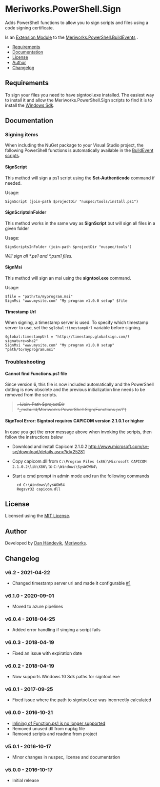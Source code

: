 # Meriworks.PowerShell.Sign
Adds PowerShell functions to allow you to sign scripts and files using a code signing certificate.

Is an [Extension Module](https://github.com/meriworks/PowerShell.BuildEvents#Extension_Modules) to the [Meriworks.PowerShell.BuildEvents](https://github.com/meriworks/PowerShell.BuildEvents) .

* [Requirements](#requirements)
* [Documentation](#documentation)
* [License](#license)
* [Author](#author)
* [Changelog](#changelog)

<a name="requirements"></a>
## Requirements
To sign your files you need to have signtool.exe installed. The easiest way to install it and allow the Meriworks.PowerShell.Sign scripts to find it is to install the [Windows Sdk](https://developer.microsoft.com/en-us/windows/downloads/windows-10-sdk).

<a name="documentation"></a>
## Documentation

### Signing items
When including the NuGet package to your Visual Studio project, the following PowerShell functions is automatically available in the [BuildEvent scripts](https://github.com/meriworks/PowerShell.BuildEvents#documentation).

#### SignScript
This method will sign a ps1 script using the **Set-Authenticode** command if needed.

Usage:

    SignScript (join-path $projectDir "nuspec/tools/install.ps1")
 
#### SignScriptsInFolder
This method works in the same way as **SignScript** but will sign all files in a given folder

Usage:

    SignScriptsInFolder (join-path $projectDir "nuspec/tools")

_Will sign all *.ps1 and *.psm1 files._

#### SignMsi
This method will sign an msi using the **signtool.exe** command. 

Usage:

    $file = "path/to/myprogram.msi"
    SignMsi "www.mysite.com" "My program v1.0.0 setup" $file

#### Timestamp Url
When signing, a timestamp server is used. To specify which timestamp server to use, set the `$global:timestampUrl` variable before signing.

    $global:timestampUrl = "http://timestamp.globalsign.com/?signature=sha2"
    SignMsi "www.mysite.com" "My program v1.0.0 setup" "path/to/myprogram.msi"


### Troubleshooting

<a name="cannot_find_functions.ps1_file"></a>

#### Cannot find Functions.ps1 file
Since version 6, this file is now included automatically and the PowerShell dotting is now obsolete and the previous initialization line needs to be removed from the scripts.

> ~~. (Join-Path $projectDir "_msbuild/Meriworks.PowerShell.Sign/Functions.ps1")~~

#### SignTool Error: Signtool requires CAPICOM version 2.1.0.1 or higher
In case you get the error message above when invoking the scripts, then follow the instructions below

* Download and install Capicom 2.1.0.2 <http://www.microsoft.com/sv-se/download/details.aspx?id=25281>
* Copy capicom.dll from `C:\Program Files (x86)\Microsoft CAPICOM 2.1.0.2\lib\X86\` to `C:\Windows\SysWOW64\`
* Start a cmd prompt in admin mode and run the following commands
		
		cd C:\Windows\SysWOW64
		Regsvr32 capicom.dll

<a name="license"></a>

## License
Licensed using the [MIT License](LICENSE.md).

<a name="author"></a>

## Author
Developed by [Dan Händevik](mailto:dan@meriworks.se), [Meriworks](http://www.meriworks.se).

<a name="changelog"></a>

## Changelog

### v6.2 - 2021-04-22
* Changed timestamp server url and made it configurable [#1](https://github.com/meriworks/PowerShell.Sign/issues/1)

### v6.1.0 - 2020-09-01
* Moved to azure pipelines

### v6.0.4 - 2018-04-25
* Added error handling if singing a script fails

### v6.0.3 - 2018-04-19
* Fixed an issue with expiration date

### v6.0.2 - 2018-04-19
* Now supports Windows 10 Sdk paths for signtool.exe

### v6.0.1 - 2017-09-25
* Fixed issue where the path to signtool.exe was incorrectly calculated

### v6.0.0 - 2016-10-21
* [Inlining of Function.ps1 is no longer supported](#cannot_find_functions.ps1_file)
* Removed unused dll from nupkg file
* Removed scripts and readme from project

### v5.0.1 - 2016-10-17
* Minor changes in nuspec, license and documentation

### v5.0.0 - 2016-10-17
* Initial release

